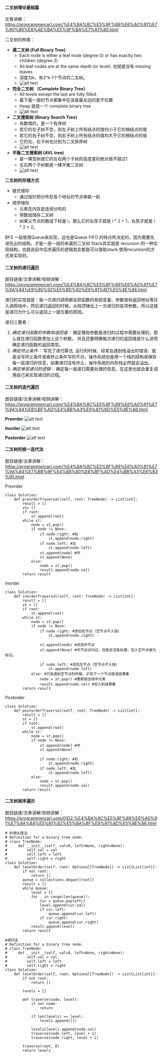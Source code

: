 #### 二叉树理论基础篇
文章讲解：https://programmercarl.com/%E4%BA%8C%E5%8F%89%E6%A0%91%E7%90%86%E8%AE%BA%E5%9F%BA%E7%A1%80.html  

二叉树的种类：
* **满二叉树 (Full Binary Tree)**
  * Each node is either a leaf node (degree 0) or has exactly two children (degree 2)
  * All leaf nodes are at the same depth (or level). 也就是没有 missing leaves
  * 深度为k，有2^k-1个节点的二叉树。
  * ![alt text](image-3.png)
* **完全二叉树 （Complete Binary Tree）**
  * All levels except the last are fully filled.
  * 最下面一层的节点都集中在该层最左边的若干位置
  * Heap 就是一个 complete binary tree
  * ![alt text](image-2.png)
* **二叉搜索树 (Binary Search Tree)**
  * 有数值的，是一个有序树
  * 若它的左子树不空，则左子树上所有结点的值均小于它的根结点的值
  * 若它的右子树不空，则右子树上所有结点的值均大于它的根结点的值
  * 它的左、右子树也分别为二叉排序树
  * ![alt text](image-1.png)
* **平衡二叉搜索树 (AVL tree)**
  * 是一棵空树或它的左右两个子树的高度差的绝对值不超过1
  * 左右两个子树都是一棵平衡二叉树
  * ![alt text](image.png)  

**二叉树的存储方式**
* 链式储存
  * 通过指针把分布在各个地址的节点串联一起
* 顺序储存
  * 元素在内存是连续分布的
  * 用数组储存二叉树
  * 如果父节点的数组下标是 i，那么它的左孩子就是 i * 2 + 1，右孩子就是 i * 2 + 2。

BFS 一般使用Queue来实现，这也是Queue FIFO 的特点所决定的，因为需要先进先出的结构，才能一层一层的来遍历二叉树
Stack其实就是 recursion 的一种实现结构，也就说前中后序遍历的逻辑其实都是可以借助stack 使用recursion的方式来实现的。

#### 二叉树的递归遍历
题目链接/文章讲解/视频讲解：https://programmercarl.com/%E4%BA%8C%E5%8F%89%E6%A0%91%E7%9A%84%E9%80%92%E5%BD%92%E9%81%8D%E5%8E%86.html  

递归的实现就是：每一次递归调用都会把函数的局部变量、参数值和返回地址等压入调用栈中，然后递归返回的时候，从栈顶弹出上一次递归的各项参数，所以这就是递归为什么可以返回上一层位置的原因。

递归三要素：
  1. *确定递归函数的参数和返回值：* 确定哪些参数是递归的过程中需要处理的，那么就在递归函数里加上这个参数， 并且还要明确每次递归的返回值是什么进而确定递归函数的返回类型。
  2. *确定终止条件：* 写完了递归算法, 运行的时候，经常会遇到栈溢出的错误，就是没写终止条件或者终止条件写的不对，操作系统也是用一个栈的结构来保存每一层递归的信息，如果递归没有终止，操作系统的内存栈必然就会溢出。
  3. *确定单层递归的逻辑*： 确定每一层递归需要处理的信息。在这里也就会重复调用自己来实现递归的过程。

#### 二叉树的迭代遍历
题目链接/文章讲解/视频讲解：https://programmercarl.com/%E4%BA%8C%E5%8F%89%E6%A0%91%E7%9A%84%E8%BF%AD%E4%BB%A3%E9%81%8D%E5%8E%86.html  

**Preorder**
![alt text](image-4.png)

**Inorder**
![alt text](image-5.png)

**Postorder**
![alt text](image-6.png)

#### 二叉树的统一迭代法
题目链接/文章讲解：https://programmercarl.com/%E4%BA%8C%E5%8F%89%E6%A0%91%E7%9A%84%E7%BB%9F%E4%B8%80%E8%BF%AD%E4%BB%A3%E6%B3%95.html 


Preorder
```
class Solution:
    def preorderTraversal(self, root: TreeNode) -> List[int]:
        result = []
        st= []
        if root:
            st.append(root)
        while st:
            node = st.pop()
            if node != None:
                if node.right: #右
                    st.append(node.right)
                if node.left: #左
                    st.append(node.left)
                st.append(node) #中
                st.append(None)
            else:
                node = st.pop()
                result.append(node.val)
        return result
```

Inorder
```
class Solution:
    def inorderTraversal(self, root: TreeNode) -> List[int]:
        result = []
        st = []
        if root:
            st.append(root)
        while st:
            node = st.pop()
            if node != None:
                if node.right: #添加右节点（空节点不入栈）
                    st.append(node.right)
                
                st.append(node) #添加中节点
                st.append(None) #中节点访问过，但是还没有处理，加入空节点做为标记。
                
                if node.left: #添加左节点（空节点不入栈）
                    st.append(node.left)
            else: #只有遇到空节点的时候，才将下一个节点放进结果集
                node = st.pop() #重新取出栈中元素
                result.append(node.val) #加入到结果集
        return result
```

Postorder
```
class Solution:
    def postorderTraversal(self, root: TreeNode) -> List[int]:
        result = []
        st = []
        if root:
            st.append(root)
        while st:
            node = st.pop()
            if node != None:
                st.append(node) #中
                st.append(None)
                
                if node.right: #右
                    st.append(node.right)
                if node.left: #左
                    st.append(node.left)
            else:
                node = st.pop()
                result.append(node.val)
        return result
```

#### 二叉树层序遍历
题目链接/文章讲解/视频讲解：https://programmercarl.com/0102.%E4%BA%8C%E5%8F%89%E6%A0%91%E7%9A%84%E5%B1%82%E5%BA%8F%E9%81%8D%E5%8E%86.html
  
```
# 利用长度法
# Definition for a binary tree node.
# class TreeNode:
#     def __init__(self, val=0, left=None, right=None):
#         self.val = val
#         self.left = left
#         self.right = right
class Solution:
    def levelOrder(self, root: Optional[TreeNode]) -> List[List[int]]:
        if not root:
            return []
        queue = collections.deque([root])
        result = []
        while queue:
            level = []
            for _ in range(len(queue)):
                cur = queue.popleft()
                level.append(cur.val)
                if cur.left:
                    queue.append(cur.left)
                if cur.right:
                    queue.append(cur.right)
            result.append(level)
        return result
```

```
#递归法
# Definition for a binary tree node.
# class TreeNode:
#     def __init__(self, val=0, left=None, right=None):
#         self.val = val
#         self.left = left
#         self.right = right
class Solution:
    def levelOrder(self, root: Optional[TreeNode]) -> List[List[int]]:
        if not root:
            return []

        levels = []

        def traverse(node, level):
            if not node:
                return

            if len(levels) == level:
                levels.append([])

            levels[level].append(node.val)
            traverse(node.left, level + 1)
            traverse(node.right, level + 1)

        traverse(root, 0)
        return levels

```